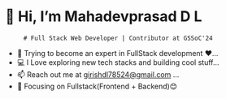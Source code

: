 



 # 👋 Hi, I’m Mahadevprasad D L
         # Full Stack Web Developer | Contributor at GSSoC'24 
  
- 🌱 Trying to become an expert in FullStack development ❤️...
- 💻 I Love exploring new tech stacks and building cool stuff...
- 📫 Reach out me at girishdl78524@gmail.com ...
- 🎯 Focusing on Fullstack(Frontend + Backend)😊


<!---
MahadevprasadDL/MahadevprasadDL is a ✨ special ✨ repository because its `README.md` (this file) appears on your GitHub profile.
You can click the Preview link to take a look at your changes.
--->
